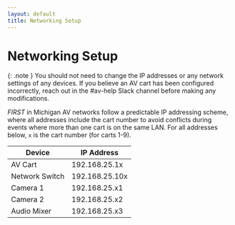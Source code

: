 ```yaml
---
layout: default
title: Networking Setup
---
```


# Networking Setup

{: .note }
You should not need to change the IP addresses or any network settings of any devices. If you believe an AV cart has been configured incorrectly, reach out in the #av-help Slack channel before making any modifications.

_FIRST_ in Michigan AV networks follow a predictable IP addressing scheme, where all addresses include the cart number to avoid conflicts during events where more than one cart is on the same LAN. For all addresses below, `x` is the cart number (for carts 1-9).

| Device         | IP Address     |
| -------------- | -------------- |
| AV Cart        | 192.168.25.1x  |
| Network Switch | 192.168.25.10x |
| Camera 1       | 192.168.25.x1  |
| Camera 2       | 192.168.25.x2  |
| Audio Mixer    | 192.168.25.x3  |

<!-- TODO: Confirm addressing of mixer against actual current configuration -->
